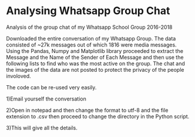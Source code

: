 # Analysing Whatsapp Group Chat
Analysis of the group chat of my Whatsapp School Group 2016-2018

Downloaded the entire conversation of my Whatsapp Group.
The data consisted of ~27k messages out of which 1816 were media messages. 
Using the Pandas, Numpy and Matplotlib library proceeded to extract the Message and the Name of the Sender of Each Message and then use the following lists to find who was the most active on the group. The chat and the images of the data are not posted to protect the privacy of the people involoved. 


The code can be re-used very easily.

1)Email yourself the conversation

2)Open in notepad and then change the format to utf-8 and the file extension to .csv then proceed to change the directory in the Python script.

3)This will give all the details.
